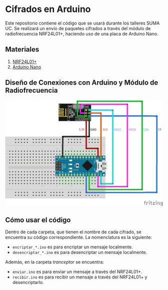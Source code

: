 # Cifrados en Arduino

Este repositorio contiene el código que se usará durante los talleres SUMA UC. Se realizará un envío de paquetes cifrados a través del módulo de radiofrecuencia NRF24L01+, haciendo uso de una placa de Arduino Nano.


## Materiales

1. [NRF24L01+](https://www.amazon.com/-/es/Transmisión-E34-2G4D27D-Transceptor-inalámbrico-inteligente/dp/B09MVV8XBX?th=1)
2. [Arduino Nano](https://arduino.cl/arduino-nano/)


## Diseño de Conexiones con Arduino y Módulo de Radiofrecuencia

![connection](conn.png)


## Cómo usar el código

Dentro de cada carpeta, que tienen el nombre de cada cifrado, se encuentra su código correspondiente. La nomenclatura es la siguiente:

- `encriptar_*.ino` es para encriptar un mensaje localmente.
- `desencriptar_*.ino` es para desencriptar un mensaje localmente.


Además, en la carpeta *tranceptor* se encuentra:

- `enviar.ino` es para enviar un mensaje a través del NRF24L01+.
- `recibir.ino` es para recibir un mensaje a través del NRF24L01+ y desencriptarlo.
